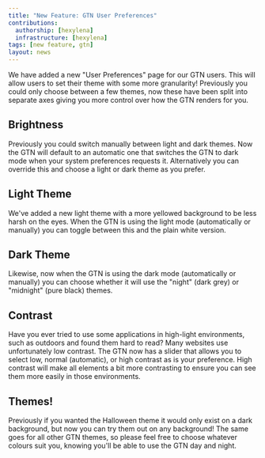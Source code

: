 ```yaml
---
title: "New Feature: GTN User Preferences"
contributions:
  authorship: [hexylena]
  infrastructure: [hexylena]
tags: [new feature, gtn]
layout: news
---
```


We have added a new "User Preferences" page for our GTN users. This will allow
users to set their theme with some more granularity! Previously you could only
choose between a few themes, now these have been split into separate axes
giving you more control over how the GTN renders for you.

## Brightness

Previously you could switch manually between light and dark themes. Now the GTN
will default to an automatic one that switches the GTN to dark mode when your
system preferences requests it.
Alternatively you can override this and choose a light or dark theme as you prefer.

## Light Theme

We've added a new light theme with a more yellowed background to be less harsh
on the eyes. When the GTN is using the light mode (automatically or manually)
you can toggle between this and the plain white version.

## Dark Theme

Likewise, now when the GTN is using the dark mode (automatically or manually)
you can choose whether it will use the "night" (dark grey) or "midnight" (pure black) themes.

## Contrast

Have you ever tried to use some applications in high-light environments, such
as outdoors and found them hard to read? Many websites use unfortunately low
contrast. The GTN now has a slider that allows you to select low, normal
(automatic), or high contrast as is your preference. High contrast will make
all elements a bit more contrasting to ensure you can see them more easily in
those environments.

## Themes!

Previously if you wanted the Halloween theme it would only exist on a dark
background, but now you can try them out on any background! The same goes for
all other GTN themes, so please feel free to choose whatever colours suit you,
knowing you'll be able to use the GTN day and night.
